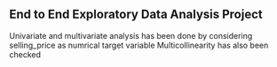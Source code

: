 ## End to End Exploratory Data Analysis Project
Univariate and multivariate analysis has been done by considering selling_price as numrical target variable
Multicollinearity has also been checked